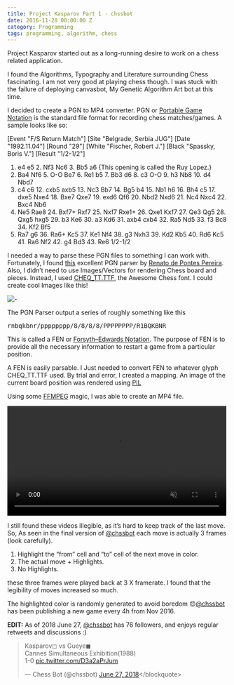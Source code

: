 ```yaml
---
title: Project Kasparov Part 1 - chssbot
date: 2016-11-28 00:00:00 Z
category: Programming
tags: programming, algorithm, chess
---
```

<a class="twitter-timeline" data-tweet-limit="1" data-width="500" href="https://twitter.com/chssbot?ref_src=twsrc%5Etfw"></a> <script async="" src="https://platform.twitter.com/widgets.js" charset="utf-8"></script>

Project Kasparov started out as a long-running desire to work on a chess related application.

I found the Algorithms, Typography and Literature surrounding Chess fascinating. I am not very good at playing chess though. I was stuck with the failure of deploying canvasbot, My Genetic Algorithm Art bot at this time.

I decided to create a PGN to MP4 converter. PGN or [Portable Game Notation](https://en.wikipedia.org/wiki/Portable_Game_Notation) is the standard file format for recording chess matches/games. A sample looks like so:

  [Event "F/S Return Match"]
  [Site "Belgrade, Serbia JUG"]
  [Date "1992.11.04"]
  [Round "29"]
  [White "Fischer, Robert J."]
  [Black "Spassky, Boris V."]
  [Result "1/2-1/2"]

  1. e4 e5 2. Nf3 Nc6 3. Bb5 a6 {This opening is called the Ruy Lopez.}
  4. Ba4 Nf6 5. O-O Be7 6. Re1 b5 7. Bb3 d6 8. c3 O-O 9. h3 Nb8 10. d4 Nbd7
  11. c4 c6 12. cxb5 axb5 13. Nc3 Bb7 14. Bg5 b4 15. Nb1 h6 16. Bh4 c5 17. dxe5
  Nxe4 18. Bxe7 Qxe7 19. exd6 Qf6 20. Nbd2 Nxd6 21. Nc4 Nxc4 22. Bxc4 Nb6
  23. Ne5 Rae8 24. Bxf7+ Rxf7 25. Nxf7 Rxe1+ 26. Qxe1 Kxf7 27. Qe3 Qg5 28. Qxg5
  hxg5 29. b3 Ke6 30. a3 Kd6 31. axb4 cxb4 32. Ra5 Nd5 33. f3 Bc8 34. Kf2 Bf5
  35. Ra7 g6 36. Ra6+ Kc5 37. Ke1 Nf4 38. g3 Nxh3 39. Kd2 Kb5 40. Rd6 Kc5 41. Ra6
  Nf2 42. g4 Bd3 43. Re6 1/2-1/2

I needed a way to parse these PGN files to something I can work with. Fortunately, I found [this](https://github.com/renatopp/pgnparser) excellent PGN parser by [Renato de Pontes Pereira](https://github.com/renatopp). Also, I didn’t need to use Images/Vectors for rendering Chess board and pieces. Instead, I used [CHEQ_TT.TTF](https://fonts2u.com/cheq.font), the Awesome Chess font. I could create cool Images like this!

![-](/images/chess.jpg)

The PGN Parser output a series of roughly something like this

<tt>rnbqkbnr/pppppppp/8/8/8/8/PPPPPPPP/R1BQKBNR</tt>

This is called a FEN or [Forsyth–Edwards Notation](https://en.wikipedia.org/wiki/Forsyth%E2%80%93Edwards_Notation). The purpose of FEN is to provide all the necessary information to restart a game from a particular position.

A FEN is easily parsable. I Just needed to convert FEN to whatever glyph CHEQ_TT.TTF used. By trial and error, I created a mapping. An image of the current board position was rendered using [PIL](https://pillow.readthedocs.io/en/5.1.x/)

Using some [FFMPEG](https://en.wikipedia.org/wiki/FFmpeg) magic, I was able to create an MP4 file.

<video controls="" muted="" width="500" src="https://video.twimg.com/ext_tw_video/801408417852067840/pu/vid/364x360/-6qnZvik3BBaP49v.mp4">
</video>

I still found these videos illegible, as it’s hard to keep track of the last move. So, As seen in the final version of [@chssbot](https://twitter.com/chssbot) each move is actually 3 frames (look carefully).

1. Highlight the “from” cell and “to” cell of the next move in color.
2. The actual move + Highlights.
3. No Highlights.

these three frames were played back at 3 X framerate. I found that the legibility of moves increased so much.

The highlighted color is randomly generated to avoid boredom 😊[@chssbot](https://twitter.com/chssbot) has been publishing a new game every 4h from Nov 2016.

**EDIT:** As of 2018 June 27, [@chssbot](https://twitter.com/chssbot) has 76 followers, and enjoys regular retweets and discussions :)

<blockquote class="twitter-tweet" data-lang="en">
  <p lang="en" dir="ltr">Kasparov◻ vs Gueye◼<br />Cannes Simultaneous Exhibition(1988)<br />1-0 <a href="https://t.co/D3a2aPrJum">pic.twitter.com/D3a2aPrJum</a></p>
  <p>— Chess Bot (@chssbot) <a href="https://twitter.com/chssbot/status/1011909791843840011?ref_src=twsrc%5Etfw">June 27, 2018</a>&lt;/blockquote&gt;
<script async="" src="https://platform.twitter.com/widgets.js" charset="utf-8"></script></p>
</blockquote>